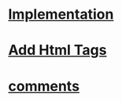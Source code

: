 # [Implementation](./md/implementation.md)
# [Add Html Tags](./md/AddHtmlTags.md)
# [comments](./md/Comments.md)